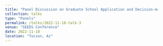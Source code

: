 ```yaml
---
title: "Panel Discussion on Graduate School Application and Decision-making"
collection: talks
type: "Panels"
permalink: /talks/2022-11-18-talk-3
venue: "SEEDS Conference"
date: 2022-11-18
location: "Tucson, Az"
---
```


